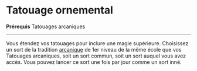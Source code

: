 # Tatouage ornemental

<p><span id="ctl00_MainContent_DetailedOutput"><strong>Prérequis</strong> Tatouages arcaniques<br></span></p>
<hr>
<p>Vous étendez vos tatouages pour inclure une magie supérieure. Choisissez un sort de la tradition <a href="https://2e.aonprd.com/Spells.aspx?Tradition=1">arcanique</a> de 1er niveau de la même école que vos Tatouages arcaniques, soit un sort commun, soit un sort auquel vous avez accès. Vous pouvez lancer ce sort une fois par jour comme un sort inné.&nbsp;</p>